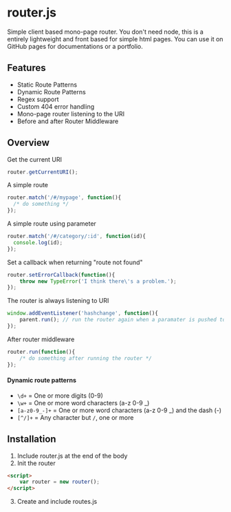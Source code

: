 # router.js

Simple client based mono-page router. You don't need node, this is a entirely lightweight and front based for simple html pages. You can use it on GitHub pages for documentations or a portfolio.

## Features

* Static Route Patterns
* Dynamic Route Patterns
* Regex support
* Custom 404 error handling
* Mono-page router listening to the URI
* Before and after Router Middleware

## Overview

Get the current URI

~~~ js
router.getCurrentURI();
~~~

A simple route

~~~ js
router.match('/#/mypage', function(){
  /* do something */
});
~~~

A simple route using parameter

~~~ js
router.match('/#/category/:id', function(id){
  console.log(id);
});
~~~

Set a callback when returning "route not found"

~~~ js
router.setErrorCallback(function(){
    throw new TypeError('I think there\'s a problem.');
});
~~~

The router is always listening to URI

~~~ js
window.addEventListener('hashchange', function(){
    parent.run(); // run the router again when a paramater is pushed to the URI
});
~~~

After router middleware

~~~ js
router.run(function(){
    /* do something after running the router */
});
~~~

#### Dynamic route patterns

- `\d+` = One or more digits (0-9)
- `\w+` = One or more word characters (a-z 0-9 _)
- `[a-z0-9_-]+` = One or more word characters (a-z 0-9 _) and the dash (-)
- `[^/]+` = Any character but `/`, one or more

## Installation

1. Include router.js at the end of the body
2. Init the router
~~~ html
<script>
    var router = new router();
</script>
~~~
3. Create and include routes.js
